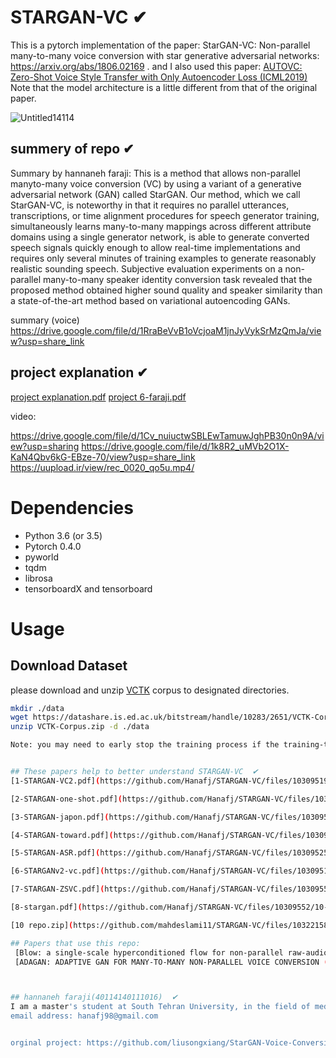 # STARGAN-VC ✔
This is a pytorch implementation of the paper: StarGAN-VC: Non-parallel many-to-many voice conversion with star generative adversarial networks:  https://arxiv.org/abs/1806.02169 .
and I also used this paper: [AUTOVC: Zero-Shot Voice Style Transfer with Only Autoencoder Loss (ICML2019)](https://arxiv.org/pdf/1905.05879v2.pdf)
Note that the model architecture is a little different from that of the original paper.

![Untitled14114](https://user-images.githubusercontent.com/114937581/210011279-512e2985-2e7d-4528-9c79-58f26a893391.png)   



## summery of repo ✔
Summary by hannaneh faraji:
This is a method that allows non-parallel manyto-many voice conversion (VC) by using a variant of a generative adversarial network (GAN) called StarGAN. Our method, which we call StarGAN-VC, is noteworthy in that it requires no parallel utterances, transcriptions, or time alignment procedures for speech generator training, simultaneously learns many-to-many mappings across different attribute domains using a single generator network, is able to generate converted speech signals quickly enough to allow real-time implementations and requires only several minutes of training examples to generate reasonably realistic sounding speech. Subjective evaluation experiments on a non-parallel many-to-many speaker identity conversion task revealed that the proposed method obtained higher sound
quality and speaker similarity than a state-of-the-art method based on variational autoencoding GANs.

summary (voice) 
https://drive.google.com/file/d/1RraBeVvB1oVcjoaM1jnJyVykSrMzQmJa/view?usp=share_link

## project explanation ✔
[project explanation.pdf](https://github.com/mahdeslami11/STARGAN-VC/files/10322080/project.explanation.pdf)
[project 6-faraji.pdf](https://github.com/mahdeslami11/STARGAN-VC/files/10322147/project.6-faraji.pdf)


video: 

https://drive.google.com/file/d/1Cv_nuiuctwSBLEwTamuwJghPB30n0n9A/view?usp=sharing
https://drive.google.com/file/d/1k8R2_uMVb2O1X-KaN4Qbv6kG-EBze-70/view?usp=share_link
https://uupload.ir/view/rec_0020_qo5u.mp4/  

# Dependencies
* Python 3.6 (or 3.5)
* Pytorch 0.4.0
* pyworld
* tqdm
* librosa
* tensorboardX and tensorboard



# Usage
## Download Dataset

please download and unzip [VCTK](https://homepages.inf.ed.ac.uk/jyamagis/page3/page58/page58.html) corpus to designated directories.

```bash
mkdir ./data
wget https://datashare.is.ed.ac.uk/bitstream/handle/10283/2651/VCTK-Corpus.zip?sequence=2&isAllowed=y
unzip VCTK-Corpus.zip -d ./data

Note: you may need to early stop the training process if the training-time test samples sounds good or the you can also see the training loss curves to determine early stop or not.


## These papers help to better understand STARGAN-VC  ✔
[1-STARGAN-VC2.pdf](https://github.com/Hanafj/STARGAN-VC/files/10309519/3-STARGAN-VC2.pdf)

[2-STARGAN-one-shot.pdf](https://github.com/Hanafj/STARGAN-VC/files/10309520/5-STARGAN-one-shot.pdf)

[3-STARGAN-japon.pdf](https://github.com/Hanafj/STARGAN-VC/files/10309523/6-STARGAN-japon.pdf)

[4-STARGAN-toward.pdf](https://github.com/Hanafj/STARGAN-VC/files/10309524/7-STARGAN-toward.pdf)

[5-STARGAN-ASR.pdf](https://github.com/Hanafj/STARGAN-VC/files/10309525/8-STARGAN-ASR.pdf)

[6-STARGANv2-vc.pdf](https://github.com/Hanafj/STARGAN-VC/files/10309517/2-STARGANv2-vc.pdf)

[7-STARGAN-ZSVC.pdf](https://github.com/Hanafj/STARGAN-VC/files/10309551/9-STARGAN-ZSVC.pdf)

[8-stargan.pdf](https://github.com/Hanafj/STARGAN-VC/files/10309552/10-stargan.pdf)

[10 repo.zip](https://github.com/mahdeslami11/STARGAN-VC/files/10322158/10.repo.zip)

## Papers that use this repo: 
 [Blow: a single-scale hyperconditioned flow for non-parallel raw-audio voice conversion (NeurIPS 2019)](https://arxiv.org/pdf/1906.00794.pdf)
 [ADAGAN: ADAPTIVE GAN FOR MANY-TO-MANY NON-PARALLEL VOICE CONVERSION (under review for ICLR 2020)](https://openreview.net/pdf?id=HJlk-eHFwH)



## hannaneh faraji(40114140111016)  ✔
I am a master's student at South Tehran University, in the field of medical engineering, bioelectrical orientation. This project is related to the course of digital signal processing .
email address: hanafj98@gmail.com


orginal project: https://github.com/liusongxiang/StarGAN-Voice-Conversion  ✔

